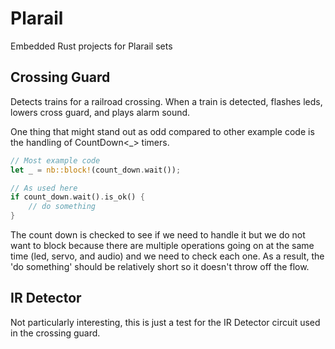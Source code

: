 # Plarail

Embedded Rust projects for Plarail sets

## Crossing Guard

Detects trains for a railroad crossing. When a train is detected, flashes leds, lowers cross guard, and plays alarm sound.

One thing that might stand out as odd compared to other example code is the handling of CountDown<_> timers.
```rust
// Most example code
let _ = nb::block!(count_down.wait());

// As used here
if count_down.wait().is_ok() {
	// do something
}
```
The count down is checked to see if we need to handle it but we do not want to block because there are multiple operations going on at the same time (led, servo, and audio) and we need to check each one. As a result, the 'do something' should be relatively short so it doesn't throw off the flow.

## IR Detector

Not particularly interesting, this is just a test for the IR Detector circuit used in the crossing guard.
